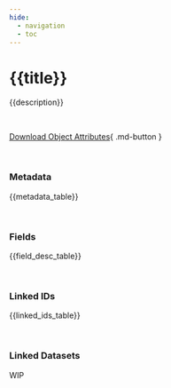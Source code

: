 ```yaml
---
hide:
  - navigation
  - toc
---
```


# {{title}}

{{description}}

<br>

[Download Object Attributes](https://osuked.github.io/Power-Station-Dictionary/object_attrs/dictionary_attributes.csv){ .md-button }

<br>

### Metadata

{{metadata_table}}

<br>

### Fields

{{field_desc_table}}

<br>

### Linked IDs

{{linked_ids_table}}

<br>

### Linked Datasets

WIP